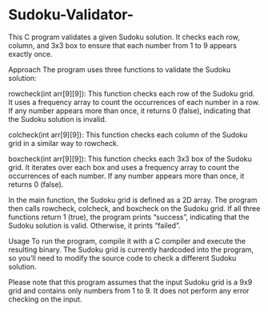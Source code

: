 # Sudoku-Validator-
This C program validates a given Sudoku solution. It checks each row, column, and 3x3 box to ensure that each number from 1 to 9 appears exactly once.

Approach
The program uses three functions to validate the Sudoku solution:

rowcheck(int arr[9][9]): This function checks each row of the Sudoku grid. It uses a frequency array to count the occurrences of each number in a row. If any number appears more than once, it returns 0 (false), indicating that the Sudoku solution is invalid.

colcheck(int arr[9][9]): This function checks each column of the Sudoku grid in a similar way to rowcheck.

boxcheck(int arr[9][9]): This function checks each 3x3 box of the Sudoku grid. It iterates over each box and uses a frequency array to count the occurrences of each number. If any number appears more than once, it returns 0 (false).

In the main function, the Sudoku grid is defined as a 2D array. The program then calls rowcheck, colcheck, and boxcheck on the Sudoku grid. If all three functions return 1 (true), the program prints “success”, indicating that the Sudoku solution is valid. Otherwise, it prints “failed”.

Usage
To run the program, compile it with a C compiler and execute the resulting binary. The Sudoku grid is currently hardcoded into the program, so you’ll need to modify the source code to check a different Sudoku solution.

Please note that this program assumes that the input Sudoku grid is a 9x9 grid and contains only numbers from 1 to 9. It does not perform any error checking on the input.

